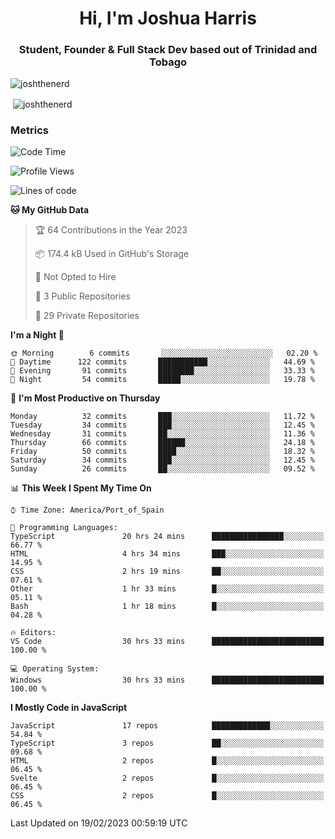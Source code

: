 <h1 align="center">Hi, I'm Joshua Harris</h1>
<h3 align="center">Student, Founder & Full Stack Dev based out of Trinidad and Tobago</h3>

<p align="left"> <img src="https://komarev.com/ghpvc/?username=JoshTheDeveloperr" alt="joshthenerd" /> </p>

<p>&nbsp;<img align="center" src="https://github-readme-stats.vercel.app/api?username=JoshTheDeveloperr&show_icons=true&count_private=true" alt="joshthenerd" /></p>

### Metrics

<!--START_SECTION:waka-->
![Code Time](http://img.shields.io/badge/Code%20Time-113%20hrs%209%20mins-blue)

![Profile Views](http://img.shields.io/badge/Profile%20Views-20-blue)

![Lines of code](https://img.shields.io/badge/From%20Hello%20World%20I%27ve%20Written--3%20Million%20lines%20of%20code-blue)

**🐱 My GitHub Data** 

> 🏆 64 Contributions in the Year 2023
 > 
> 📦 174.4 kB Used in GitHub's Storage 
 > 
> 🚫 Not Opted to Hire
 > 
> 📜 3 Public Repositories 
 > 
> 🔑 29 Private Repositories  
 > 
**I'm a Night 🦉** 

```text
🌞 Morning        6 commits       ░░░░░░░░░░░░░░░░░░░░░░░░░   02.20 % 
🌆 Daytime      122 commits       ███████████░░░░░░░░░░░░░░   44.69 % 
🌃 Evening       91 commits       ████████░░░░░░░░░░░░░░░░░   33.33 % 
🌙 Night         54 commits       █████░░░░░░░░░░░░░░░░░░░░   19.78 % 

```
📅 **I'm Most Productive on Thursday** 

```text
Monday          32 commits       ███░░░░░░░░░░░░░░░░░░░░░░   11.72 % 
Tuesday         34 commits       ███░░░░░░░░░░░░░░░░░░░░░░   12.45 % 
Wednesday       31 commits       ██░░░░░░░░░░░░░░░░░░░░░░░   11.36 % 
Thursday        66 commits       ██████░░░░░░░░░░░░░░░░░░░   24.18 % 
Friday          50 commits       ████░░░░░░░░░░░░░░░░░░░░░   18.32 % 
Saturday        34 commits       ███░░░░░░░░░░░░░░░░░░░░░░   12.45 % 
Sunday          26 commits       ██░░░░░░░░░░░░░░░░░░░░░░░   09.52 % 

```


📊 **This Week I Spent My Time On** 

```text
⌚︎ Time Zone: America/Port_of_Spain

💬 Programming Languages: 
TypeScript               20 hrs 24 mins      ████████████████░░░░░░░░░   66.77 % 
HTML                     4 hrs 34 mins       ███░░░░░░░░░░░░░░░░░░░░░░   14.95 % 
CSS                      2 hrs 19 mins       ██░░░░░░░░░░░░░░░░░░░░░░░   07.61 % 
Other                    1 hr 33 mins        █░░░░░░░░░░░░░░░░░░░░░░░░   05.11 % 
Bash                     1 hr 18 mins        █░░░░░░░░░░░░░░░░░░░░░░░░   04.28 % 

🔥 Editors: 
VS Code                  30 hrs 33 mins      █████████████████████████   100.00 % 

💻 Operating System: 
Windows                  30 hrs 33 mins      █████████████████████████   100.00 % 

```

**I Mostly Code in JavaScript** 

```text
JavaScript               17 repos            █████████████░░░░░░░░░░░░   54.84 % 
TypeScript               3 repos             ██░░░░░░░░░░░░░░░░░░░░░░░   09.68 % 
HTML                     2 repos             █░░░░░░░░░░░░░░░░░░░░░░░░   06.45 % 
Svelte                   2 repos             █░░░░░░░░░░░░░░░░░░░░░░░░   06.45 % 
CSS                      2 repos             █░░░░░░░░░░░░░░░░░░░░░░░░   06.45 % 

```



 Last Updated on 19/02/2023 00:59:19 UTC
<!--END_SECTION:waka-->

